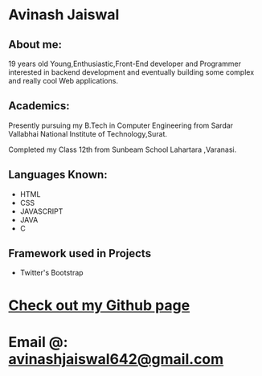 # Avinash Jaiswal

## About me:

19 years old Young,Enthusiastic,Front-End developer and Programmer interested in backend development and eventually building some complex and really cool Web applications.

## Academics:

Presently pursuing my B.Tech in Computer Engineering from Sardar Vallabhai National Institute of Technology,Surat.

Completed my Class 12th from Sunbeam School Lahartara ,Varanasi.

## Languages Known:

- HTML
- CSS
- JAVASCRIPT
- JAVA
- C

## Framework used in Projects

- Twitter's Bootstrap

# [Check out my Github page](https://github.com/littlestar642)

# Email @: avinashjaiswal642@gmail.com